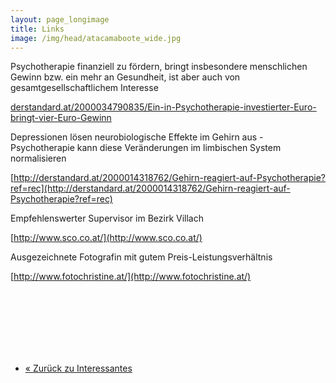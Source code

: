 ```yaml
---
layout: page_longimage
title: Links
image: /img/head/atacamaboote_wide.jpg
---
```


Psychotherapie finanziell zu fördern, bringt insbesondere menschlichen Gewinn bzw. ein mehr an Gesundheit, ist aber auch von gesamtgesellschaftlichem Interesse

[derstandard.at/2000034790835/Ein-in-Psychotherapie-investierter-Euro-bringt-vier-Euro-Gewinn](http://derstandard.at/2000034790835/Ein-in-Psychotherapie-investierter-Euro-bringt-vier-Euro-Gewinn) 

Depressionen lösen neurobiologische Effekte im Gehirn aus - Psychotherapie kann diese Veränderungen im limbischen System normalisieren

[http://derstandard.at/2000014318762/Gehirn-reagiert-auf-Psychotherapie?ref=rec](http://derstandard.at/2000014318762/Gehirn-reagiert-auf-Psychotherapie?ref=rec) 

Empfehlenswerter Supervisor im Bezirk Villach

[http://www.sco.co.at/](http://www.sco.co.at/) 

Ausgezeichnete Fotografin mit gutem Preis-Leistungsverhältnis

[http://www.fotochristine.at/](http://www.fotochristine.at/)


<br><br><br><br><br><br>
<nav>
  <ul class="pager">
    <li class="pager-prev"><a href="/pages/interessantes"><span aria-hidden="true">&laquo;</span> Zurück zu Interessantes</a></li>
  </ul>
</nav>